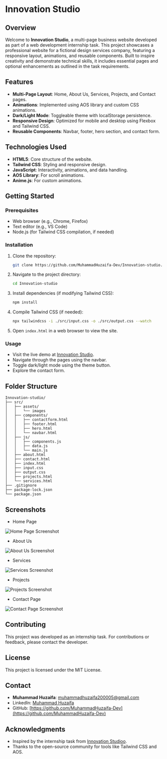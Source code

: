 # Innovation Studio

## Overview
Welcome to **Innovation Studio**, a multi-page business website developed as part of a web development internship task. This project showcases a professional website for a fictional design services company, featuring a responsive layout, animations, and reusable components. Built to inspire creativity and demonstrate technical skills, it includes essential pages and optional enhancements as outlined in the task requirements.

## Features
- **Multi-Page Layout**: Home, About Us, Services, Projects, and Contact pages.
- **Animations**: Implemented using AOS library and custom CSS animations.
- **Dark/Light Mode**: Toggleable theme with localStorage persistence.
- **Responsive Design**: Optimized for mobile and desktop using Flexbox and Tailwind CSS.
- **Reusable Components**: Navbar, footer, hero section, and contact form.

## Technologies Used
- **HTML5**: Core structure of the website.
- **Tailwind CSS**: Styling and responsive design.
- **JavaScript**: Interactivity, animations, and data handling.
- **AOS Library**: For scroll animations.
- **Anime.js**: For custom animations.

## Getting Started

### Prerequisites
- Web browser (e.g., Chrome, Firefox)
- Text editor (e.g., VS Code)
- Node.js (for Tailwind CSS compilation, if needed)

### Installation
1. Clone the repository:
   ```bash
   git clone https://github.com/MuhammadHuzaifa-Dev/Innovation-studio.git
   ```
2. Navigate to the project directory:
   ```bash
   cd Innovation-studio
   ```
3. Install dependencies (if modifying Tailwind CSS):
   ```bash
   npm install
   ```
4. Compile Tailwind CSS (if needed):
   ```bash
   npx tailwindcss -i ./src/input.css -o ./src/output.css --watch
   ```
5. Open `index.html` in a web browser to view the site.

### Usage
- Visit the live demo at [Innovation Studio](https://innovation-studio.vercel.app/index.html).
- Navigate through the pages using the navbar.
- Toggle dark/light mode using the theme button.
- Explore the contact form.

## Folder Structure
```
Innovation-studio/
├── src/
│   ├── assets/
│   │   └── images
│   ├── components/
│   │   ├── contactform.html
│   │   ├── footer.html
│   │   ├── hero.html
│   │   └── navbar.html
│   ├── js/
│   │   ├── components.js
│   │   ├── data.js
│   │   └── main.js
│   ├── about.html
│   ├── contact.html
│   ├── index.html
│   ├── input.css
│   ├── output.css
│   ├── projects.html
│   └── services.html
├── .gitignore
├── package-lock.json
└── package.json
```

## Screenshots
- Home Page

![Home Page Screenshot](/src/assets/screenShots/home.png)

- About Us

![About Us Screenshot](./src/assets/screenShots/about.png)

- Services

![Services Screenshot](./src/assets/screenShots/services.png)

- Projects

![Projects Screenshot](./src/assets/screenShots/projects.png)

- Contact Page

![Contact Page Screenshot](./src/assets/screenShots/contact.png)

## Contributing
This project was developed as an internship task. For contributions or feedback, please contact the developer.

## License
This project is licensed under the MIT License.

## Contact
- **Muhammad Huzaifa**: [muhammadhuzaifa200005@gmail.com](mailto:muhammadhuzaifa200005@gmail.com)
- LinkedIn: [Muhammad Huzaifa](https://www.linkedin.com/in/muhammad-huzaifa-a31907333/)
- GitHub: [https://github.com/MuhammadHuzaifa-Dev](https://github.com/MuhammadHuzaifa-Dev)

## Acknowledgments
- Inspired by the internship task from [Innovation Studioo](https://www.linkedin.com/company/innovation-studioo/).
- Thanks to the open-source community for tools like Tailwind CSS and AOS.